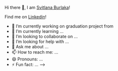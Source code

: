  Hi there 👋, I am [Svitlana Burlaka](https://github.com/SvitlanaBurlaka)!
 
 Find me on [Linkedin](https://www.linkedin.com/in/svitlana-burlaka-ab6304238/)!

- 🔭 I’m currently working on graduation project from 
- 🌱 I’m currently learning ...
- 👯 I’m looking to collaborate on ...
- 🤔 I’m looking for help with ...
- 💬 Ask me about ...
- 📫 How to reach me: ...
- 😄 Pronouns: ...
- ⚡ Fun fact: ...
-->
